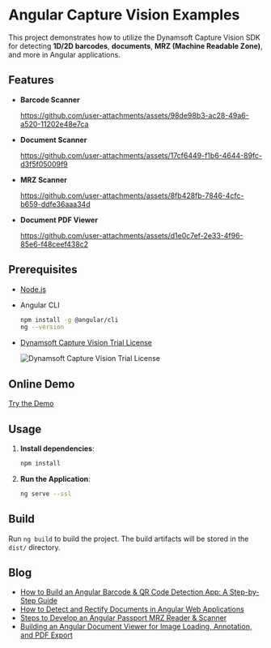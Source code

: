 # Angular Capture Vision Examples
This project demonstrates how to utilize the Dynamsoft Capture Vision SDK for detecting **1D/2D barcodes**, **documents**, **MRZ (Machine Readable Zone)**, and more in Angular applications.

## Features
- **Barcode Scanner**

    https://github.com/user-attachments/assets/98de98b3-ac28-49a6-a520-11202e48e7ca

- **Document Scanner**

    https://github.com/user-attachments/assets/17cf6449-f1b6-4644-89fc-d3f5f05009f9

- **MRZ Scanner**

    https://github.com/user-attachments/assets/8fb428fb-7846-4cfc-b659-ddfe36aaa34d

- **Document PDF Viewer**

    https://github.com/user-attachments/assets/d1e0c7ef-2e33-4f96-85e6-f48ceef438c2


   
## Prerequisites
- [Node.js](https://nodejs.org/en/download/)
- Angular CLI 

    ```bash
    npm install -g @angular/cli
    ng --version
    ```
- [Dynamsoft Capture Vision Trial License](https://www.dynamsoft.com/customer/license/trialLicense)

  ![Dynamsoft Capture Vision Trial License](https://www.dynamsoft.com/codepool/img/2024/07/capture-vision-suite-license.png)

## Online Demo
[Try the Demo](https://yushulx.me/angular-barcode-mrz-document-scanner/)


## Usage    
1. **Install dependencies**:
    
    ```bash
    npm install
    ```

2. **Run the Application**:
    
    ```bash
    ng serve --ssl
    ```

## Build

Run `ng build` to build the project. The build artifacts will be stored in the `dist/` directory.


## Blog
- [How to Build an Angular Barcode & QR Code Detection App: A Step-by-Step Guide](https://www.dynamsoft.com/codepool/angular-barcode-qr-code-scanner.html)
- [How to Detect and Rectify Documents in Angular Web Applications](https://www.dynamsoft.com/codepool/angular-document-edge-detection-rectification.html)
- [Steps to Develop an Angular Passport MRZ Reader & Scanner](https://www.dynamsoft.com/codepool/angular-mrz-reader-scanner.html)
- [Building an Angular Document Viewer for Image Loading, Annotation, and PDF Export](https://www.dynamsoft.com/codepool/angular-document-pdf-viewer-annotation.html)
